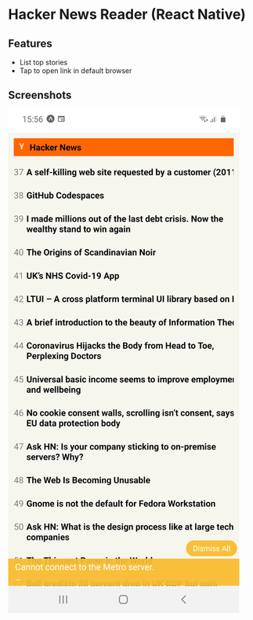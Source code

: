# Hacker News Reader (React Native)

## Features
- List top stories
- Tap to open link in default browser

## Screenshots

![Screenshot](screenshot.jpg)